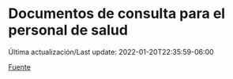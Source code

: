 # Documentos de consulta para el personal de salud

Última actualización/Last update: 2022-01-20T22:35:59-06:00

 [Fuente](https://coronavirus.gob.mx/personal-de-salud/documentos-de-consulta/)
